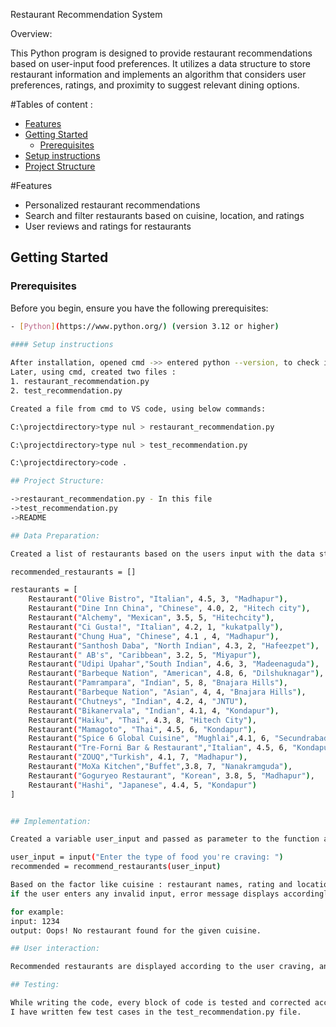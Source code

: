 Restaurant Recommendation System

Overview:

This Python program is designed to provide restaurant recommendations based on user-input food preferences. It utilizes a data structure to store restaurant information and implements an algorithm that considers user preferences, ratings, and proximity to suggest relevant dining options.

#Tables of content :

- [Features](#features)
- [Getting Started](#getting-started)
  - [Prerequisites](#prerequisites)
- [Setup instructions](#setup-instructions)
- [Project Structure](#Project-Struture)

#Features

- Personalized restaurant recommendations
- Search and filter restaurants based on cuisine, location, and ratings
- User reviews and ratings for restaurants

## Getting Started

### Prerequisites

Before you begin, ensure you have the following prerequisites:
```bash
- [Python](https://www.python.org/) (version 3.12 or higher)
  
#### Setup instructions 

After installation, opened cmd ->> entered python --version, to check if it is installed and up to date.
Later, using cmd, created two files :
1. restaurant_recommendation.py
2. test_recommendation.py

Created a file from cmd to VS code, using below commands:

C:\projectdirectory>type nul > restaurant_recommendation.py

C:\projectdirectory>type nul > test_recommendation.py

C:\projectdirectory>code .

## Project Structure:

->restaurant_recommendation.py - In this file
->test_recommendation.py
->README

## Data Preparation:

Created a list of restaurants based on the users input with the data structure list.

recommended_restaurants = []

restaurants = [
    Restaurant("Olive Bistro", "Italian", 4.5, 3, "Madhapur"),
    Restaurant("Dine Inn China", "Chinese", 4.0, 2, "Hitech city"),
    Restaurant("Alchemy", "Mexican", 3.5, 5, "Hitechcity"),
    Restaurant("Ci Gusta!", "Italian", 4.2, 1, "kukatpally"),
    Restaurant("Chung Hua", "Chinese", 4.1 , 4, "Madhapur"),
    Restaurant("Santhosh Daba", "North Indian", 4.3, 2, "Hafeezpet"),
    Restaurant(" AB's", "Caribbean", 3.2, 5, "Miyapur"),
    Restaurant("Udipi Upahar","South Indian", 4.6, 3, "Madeenaguda"),
    Restaurant("Barbeque Nation", "American", 4.8, 6, "Dilshuknagar"),
    Restaurant("Pamrampara", "Indian", 5, 8, "Bnajara Hills"),
    Restaurant("Barbeque Nation", "Asian", 4, 4, "Bnajara Hills"),
    Restaurant("Chutneys", "Indian", 4.2, 4, "JNTU"),
    Restaurant("Bikanervala", "Indian", 4.1, 4, "Kondapur"),
    Restaurant("Haiku", "Thai", 4.3, 8, "Hitech City"),
    Restaurant("Mamagoto", "Thai", 4.5, 6, "Kondapur"),
    Restaurant("Spice 6 Global Cuisine", "Mughlai",4.1, 6, "Secundrabad"),
    Restaurant("Tre-Forni Bar & Restaurant","Italian", 4.5, 6, "Kondapur"),
    Restaurant("ZOUQ","Turkish", 4.1, 7, "Madhapur"),
    Restaurant("MoXa Kitchen","Buffet",3.8, 7, "Nanakramguda"),
    Restaurant("Goguryeo Restaurant", "Korean", 3.8, 5, "Madhapur"),
    Restaurant("Hashi", "Japanese", 4.4, 5, "Kondapur")
]


## Implementation:

Created a variable user_input and passed as parameter to the function as recommend_restaurant(user_input)

user_input = input("Enter the type of food you're craving: ")
recommended = recommend_restaurants(user_input)

Based on the factor like cuisine : restaurant names, rating and location is given for the user.
if the user enters any invalid input, error message displays accordingly. 

for example:
input: 1234
output: Oops! No restaurant found for the given cuisine.

## User interaction:

Recommended restaurants are displayed according to the user craving, and cuisine chosen by the user. Name, ranting, distance and location is given accordingly.

## Testing:

While writing the code, every block of code is tested and corrected accordingly.
I have written few test cases in the test_recommendation.py file.
